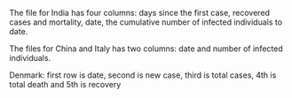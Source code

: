 
The file for India has four columns: days since the first case, recovered cases and mortality, date, the cumulative number of infected individuals to date. 

The files for China and Italy has two columns: date and number of infected individuals. 


Denmark: first row is date, second is new case, third is total cases, 4th is total death and 5th is recovery 
